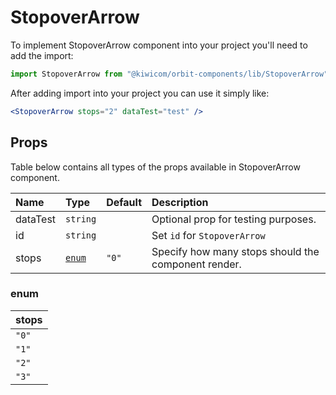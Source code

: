 # StopoverArrow

To implement StopoverArrow component into your project you'll need to add the import:

```jsx
import StopoverArrow from "@kiwicom/orbit-components/lib/StopoverArrow";
```

After adding import into your project you can use it simply like:

```jsx
<StopoverArrow stops="2" dataTest="test" />
```

## Props

Table below contains all types of the props available in StopoverArrow component.

| Name     | Type            | Default | Description                                         |
| :------- | :-------------- | :------ | :-------------------------------------------------- |
| dataTest | `string`        |         | Optional prop for testing purposes.                 |
| id       | `string`        |         | Set `id` for `StopoverArrow`                        |
| stops    | [`enum`](#enum) | `"0"`   | Specify how many stops should the component render. |

### enum

| stops |
| :---- |
| `"0"` |
| `"1"` |
| `"2"` |
| `"3"` |
